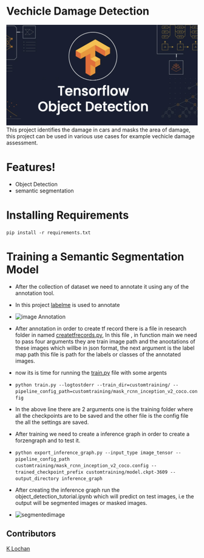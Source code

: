 # Vechicle Damage Detection
![ObjectDetection](images/Tensorflow-Object-Detection.jpg)
This project identifies the damage in cars and masks the area of damage, this project can be used in various use cases for example vechicle damage assessment.

# Features!

  - Object Detection
  - semantic segmentation

# Installing Requirements

``` pip install -r requirements.txt ```

# Training a Semantic Segmentation Model

 - After the collection of dataset we need to annotate it using any of the annotation tool.
 - In this project [labelme](https://github.com/wkentaro/labelme) is used to annotate
 - ![image Annotation](images/annotation.png)
 - After annotation in order to create tf record there is a file in research folder in named  [createtfrecords.py](models/research/create_tf_records.py), In this file , in function main we need to pass four arguments they are train image path and the anootations of these images which willbe in json format, the next argument is the label map path this file is path for the labels or classes of the annotated images.
 - now its is time for running the [train.py](models/research/train.py) file with some argents
 - ```python train.py --logtostderr --train_dir=customtraining/ --pipeline_config_path=customtraining/mask_rcnn_inception_v2_coco.config```
 - In the above line there are 2 arguments one is the training folder where all the checkpoints are to be saved and the other file is the config file the all the settings are saved.
 - After training we need to create a inference graph in order to create a forzengraph and to test it.
 - ```python export_inference_graph.py --input_type image_tensor --pipeline_config_path customtraining/mask_rcnn_inception_v2_coco.config --trained_checkpoint_prefix customtraining/model.ckpt-3609 --output_directory inference_graph ```

 - After creating the inference graph run the object_detection_tutorial.ipynb which will predict on test images, i.e the output will be segmented images or masked images.
 - ![segmentedimage](images/output.png)
## Contributors
<a href="https://github.com/lochan-123"> K Lochan </a>
